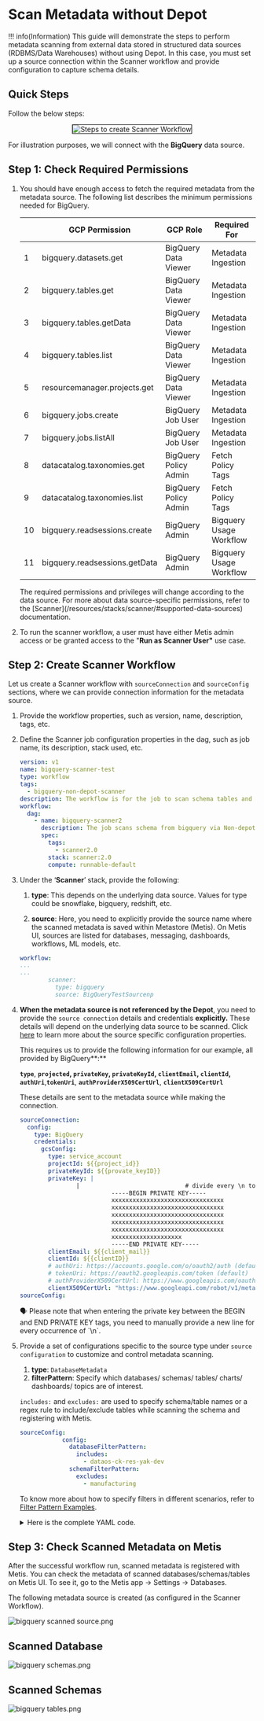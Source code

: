# Scan Metadata without Depot

!!! info(Information)
    This guide will demonstrate the steps to perform metadata scanning from external data stored in structured data sources (RDBMS/Data Warehouses) without using Depot. In this case, you must set up a source connection within the Scanner workflow and provide configuration to capture schema details.

## Quick Steps

Follow the below steps:

<center>
<div style="text-align: center;">
<img src="/quick_guides/scan_metadata/non_depot/3_scan_non_depot.png" alt="Steps to create Scanner Workflow" style="border: 1px solid black;">
</div>
</center>

For illustration purposes, we will connect with the **BigQuery** data source.

## Step 1: Check Required Permissions

1. You should have enough access to fetch the required metadata from the metadata source. The following list describes the minimum permissions needed for BigQuery.
    
    |  | GCP Permission | GCP Role | Required For |
    | --- | --- | --- | --- |
    | 1 | bigquery.datasets.get | BigQuery Data Viewer | Metadata Ingestion |
    | 2 | bigquery.tables.get | BigQuery Data Viewer | Metadata Ingestion |
    | 3 | bigquery.tables.getData | BigQuery Data Viewer | Metadata Ingestion |
    | 4 | bigquery.tables.list | BigQuery Data Viewer | Metadata Ingestion |
    | 5 | resourcemanager.projects.get | BigQuery Data Viewer | Metadata Ingestion |
    | 6 | bigquery.jobs.create | BigQuery Job User | Metadata Ingestion |
    | 7 | bigquery.jobs.listAll | BigQuery Job User | Metadata Ingestion |
    | 8 | datacatalog.taxonomies.get | BigQuery Policy Admin | Fetch Policy Tags |
    | 9 | datacatalog.taxonomies.list | BigQuery Policy Admin | Fetch Policy Tags |
    | 10 | bigquery.readsessions.create | BigQuery Admin | Bigquery Usage Workflow |
    | 11 | bigquery.readsessions.getData | BigQuery Admin | Bigquery Usage Workflow |
    
    <aside class="callout">
    The required permissions and privileges will change according to the data source. For more about data source-specific permissions, refer to the [Scanner](/resources/stacks/scanner/#supported-data-sources) documentation.
    
    </aside>
    
2. To run the scanner workflow, a user must have either Metis admin access or be granted access to the "**Run as Scanner User"** use case.

## Step 2: Create Scanner Workflow

Let us create a Scanner workflow with `sourceConnection` and `sourceConfig` sections, where we can provide connection information for the metadata source.

1. Provide the workflow properties, such as version, name, description, tags, etc.
2. Define the Scanner job configuration properties in the dag, such as job name, its description, stack used, etc.
    
    ```yaml
    version: v1
    name: bigquery-scanner-test
    type: workflow
    tags:
      - bigquery-non-depot-scanner
    description: The workflow is for the job to scan schema tables and register metadata
    workflow:
      dag:
        - name: bigquery-scanner2
          description: The job scans schema from bigquery via Non-depot tables and registers metadata to metis2
          spec:
            tags:
              - scanner2.0
            stack: scanner:2.0
            compute: runnable-default
    ```
    
3. Under the ‘**Scanner**’ stack, provide the following:
    
    1. **type**: This depends on the underlying data source. Values for type could be snowflake, bigquery, redshift, etc.

    2. **source**: Here, you need to explicitly provide the source name where the scanned metadata is saved within Metastore (Metis). On Metis UI, sources are listed for databases, messaging, dashboards, workflows, ML models, etc.
        
    
    ```yaml
    workflow:
    ...
    ...
            scanner:
              type: bigquery
              source: BigQueryTestSourcenp
    ```
    
4. **When the metadata source is not referenced by the Depot**, you need to provide the `source connection` details and credentials **explicitly.** These details will depend on the underlying data source to be scanned. Click [here](/resources/stacks/scanner/#supported-data-sources) to learn more about the source specific configuration properties. 

    This requires us to provide the following information for our example, all provided by BigQuery**:** 
    
    **`type`**, **`projected`, `privateKey`, `privateKeyId`, `clientEmail`, `clientId`, `authUri`**,**`tokenUri`**, **`authProviderX509CertUrl`**, **`clientX509CertUrl`**
    
    These details are sent to the metadata source while making the connection.
    
    ```yaml
    sourceConnection:
      config:
        type: BigQuery
        credentials:
          gcsConfig:
            type: service_account
            projectId: ${{project_id}}
            privateKeyId: ${{provate_keyID}}
            privateKey: |
                    |                              # divide every \n to new line  between BEGIN & END PRIVATE KEY
                              -----BEGIN PRIVATE KEY-----
                              xxxxxxxxxxxxxxxxxxxxxxxxxxxxxxxx
    						  xxxxxxxxxxxxxxxxxxxxxxxxxxxxxxxx
                              xxxxxxxxxxxxxxxxxxxxxxxxxxxxxxxx
    						  xxxxxxxxxxxxxxxxxxxxxxxxxxxxxxxx
    						  xxxxxxxxxxxxxxxxxxxxxxxxxxxxxxxx
    						  xxxxxxxxxxxxxxxxxxxx
                              -----END PRIVATE KEY-----
            clientEmail: ${{client_mail}}
            clientId: ${{clientID}}
            # authUri: https://accounts.google.com/o/oauth2/auth (default)
            # tokenUri: https://oauth2.googleapis.com/token (default)
            # authProviderX509CertUrl: https://www.googleapis.com/oauth2/v1/certs (default)
            clientX509CertUrl: "https://www.googleapi.com/robot/v1/metadata/x509/ds-demo-write%40dataos-ck-res-yak-dev.iam.gserviceaccount.com"
    sourceConfig:
    ```
    
    <aside class="callout">
    🗣 Please note that when entering the private key between the BEGIN and END PRIVATE KEY tags, you need to manually provide a new line for every occurrence of `\n`.
    
    </aside>
    
5. Provide a set of configurations specific to the source type under `source configuration` to customize and control metadata scanning. 
    1. **type**: `DatabaseMetadata`
    2. **filterPattern**: Specify which databases/ schemas/ tables/ charts/ dashboards/ topics are of interest.
    
    `includes:` and `excludes:` are used to specify schema/table names or a regex rule to include/exclude tables while scanning the schema and registering with Metis.
    
    ```yaml
    sourceConfig:
                config:
                  databaseFilterPattern:
                    includes:
                      - dataos-ck-res-yak-dev
                  schemaFilterPattern:
                    excludes:
                      - manufacturing
    ```
    To know more about how to specify filters in different scenarios, refer to [Filter Pattern Examples](/resources/stacks/scanner/creating_scanner_workflows/filter_pattern_examples/).

    <details><summary>Here is the complete YAML code.</summary>
    
    ```yaml
    version: v1
    name: bigquery-scanner-test
    type: workflow
    tags:
      - bigquery-non-depot-scanner
    description: The workflow is to scan schema tables and register metadata
    workflow:
      dag:
        - name: bigquery-scanner2
          description: The job scans schema from bigquery via Non-depot tables and registers metadata to metis2
          spec:
            tags:
              - scanner2.0
            stack: scanner:2.0
            compute: runnable-default
            stackSpec:
              type: bigquery
              source: BigQueryTestSource
              sourceConnection:
                config:
                  type: BigQuery
                  credentials:
                    gcsConfig:
                      type: service_account
                      projectId: dataos-ck-res-yak-dev
                      privateKeyId: ${{project_id}}
                      privateKey: |
                              -----BEGIN PRIVATE KEY-----
                              ${{private_key}}
                              -----END PRIVATE KEY-----
                      clientEmail: ${{client_mail}}
                      clientId: ${{client_id}}
                      authUri: https://accounts.google.com/o/oauth2/auth (default)
                      tokenUri: https://oauth2.googleapis.com/token (default)
                      authProviderX509CertUrl: https://www.googleapis.com/oauth2/v1/certs (default)
                      clientX509CertUrl: "https://www.googleapi.com/robot/v11/metadata/x509/ds-demo-writer%40dataos-ck-res-yak-dev.iam.gserviceaccount.com"
              sourceConfig:
                config:
                  databaseFilterPattern:
                    includes:
                      - dataos-ck-res-yak-dev
                  schemaFilterPattern:
                    excludes:
                      - manufacturing 
                     
    ```
    </details>

## Step 3: Check Scanned Metadata on Metis

After the successful workflow run, scanned metadata is registered with Metis. You can check the metadata of scanned databases/schemas/tables on Metis UI. To see it, go to the Metis app -> Settings -> Databases. 

The following metadata source is created (as configured in the Scanner Workflow).

![bigquery scanned source.png](/quick_guides/scan_metadata/non_depot/bigquery_scanned_source.png)

## Scanned Database

![bigquery schemas.png](/quick_guides/scan_metadata/non_depot/bigquery_database.png)

## Scanned Schemas 

![bigquery tables.png](/quick_guides/scan_metadata/non_depot/bigquery_schemas.png)